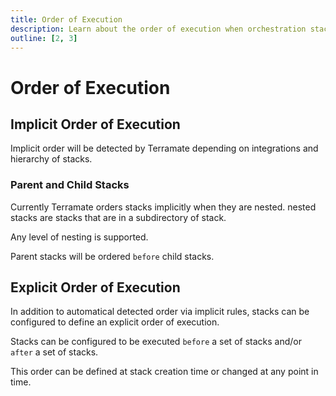 ```yaml
---
title: Order of Execution
description: Learn about the order of execution when orchestration stacks with Terramate.
outline: [2, 3]
---
```


# Order of Execution

## Implicit Order of Execution

Implicit order will be detected by Terramate depending on integrations and hierarchy of stacks.

### Parent and Child Stacks

Currently Terramate orders stacks implicitly when they are nested.
nested stacks are stacks that are in a subdirectory of stack.

Any level of nesting is supported.

Parent stacks will be ordered `before` child stacks.

## Explicit Order of Execution

In addition to automatical detected order via implicit rules, stacks can be configured to define an explicit order of execution.

Stacks can be configured to be executed `before` a set of stacks and/or `after` a set of stacks.

This order can be defined at stack creation time or changed at any point in time.
